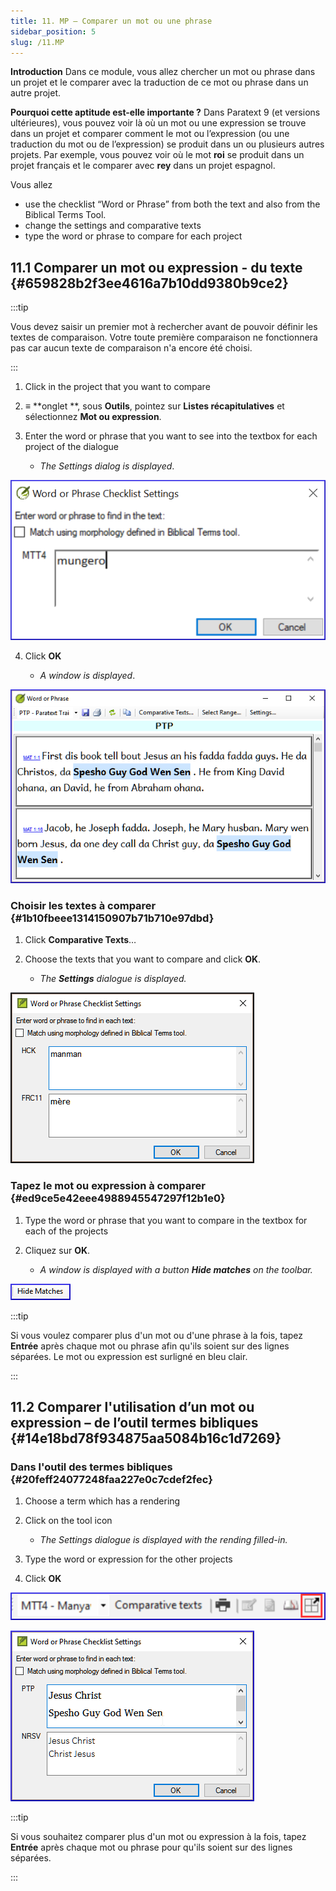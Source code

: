 ```yaml
---
title: 11. MP – Comparer un mot ou une phrase
sidebar_position: 5
slug: /11.MP
---
```




**Introduction** Dans ce module, vous allez chercher un mot ou phrase dans un projet et le comparer avec la traduction de ce mot ou phrase dans un autre projet.


**​Pourquoi cette aptitude est-elle importante ?** Dans Paratext 9 (et versions ultérieures), vous pouvez voir là où un mot ou une expression se trouve dans un projet et comparer comment le mot ou l’expression (ou une traduction du mot ou de l’expression) se produit dans un ou plusieurs autres projets. Par exemple, vous pouvez voir où le mot **roi** se produit dans un projet français et le comparer avec **rey** dans un projet espagnol.


Vous allez

- use the checklist “Word or Phrase” from both the text and also from the Biblical Terms Tool.
- change the settings and comparative texts
- type the word or phrase to compare for each project

## 11.1 Comparer un mot ou expression - du texte {#659828b2f3ee4616a7b10dd9380b9ce2}


:::tip

Vous devez saisir un premier mot à rechercher avant de pouvoir définir les textes de comparaison. Votre toute première comparaison ne fonctionnera pas car aucun texte de comparaison n'a encore été choisi.

:::




<div class='notion-row'>
<div class='notion-column' style={{width: 'calc((100% - (min(32px, 4vw) * 1)) * 0.5)'}}>

1. Click in the project that you want to compare

2. ≡ **onglet **, sous **Outils**, pointez sur **Listes récapitulatives** et sélectionnez **Mot ou expression**.

3. Enter the word or phrase that you want to see into the textbox for each project of the dialogue
    - _The Settings dialog is displayed_.

</div><div className='notion-spacer'></div>

<div class='notion-column' style={{width: 'calc((100% - (min(32px, 4vw) * 1)) * 0.5)'}}>


![](./1724975881.png)


</div><div className='notion-spacer'></div>
</div>


<div class='notion-row'>
<div class='notion-column' style={{width: 'calc((100% - (min(32px, 4vw) * 1)) * 0.5)'}}>


4. Click **OK**

    - _A window is displayed_.

</div><div className='notion-spacer'></div>

<div class='notion-column' style={{width: 'calc((100% - (min(32px, 4vw) * 1)) * 0.5)'}}>


![](./1832899552.png)


</div><div className='notion-spacer'></div>
</div>

### Choisir les textes à comparer {#1b10fbeee1314150907b71b710e97dbd}


<div class='notion-row'>
<div class='notion-column' style={{width: 'calc((100% - (min(32px, 4vw) * 1)) * 0.5)'}}>

1. Click **Comparative Texts**…

2. Choose the texts that you want to compare and click **OK**.
    - _The_ _**Settings**_ _dialogue is displayed._

</div><div className='notion-spacer'></div>

<div class='notion-column' style={{width: 'calc((100% - (min(32px, 4vw) * 1)) * 0.5)'}}>


![](./930301174.png)


</div><div className='notion-spacer'></div>
</div>

### Tapez le mot ou expression à comparer {#ed9ce5e42eee4988945547297f12b1e0}

1. Type the word or phrase that you want to compare in the textbox for each of the projects

<div class='notion-row'>
<div class='notion-column' style={{width: 'calc((100% - (min(32px, 4vw) * 1)) * 0.5)'}}>


2. Cliquez sur **OK**.

    - _A window is displayed with a button_ _**Hide matches**_ _on the toolbar._

</div><div className='notion-spacer'></div>

<div class='notion-column' style={{width: 'calc((100% - (min(32px, 4vw) * 1)) * 0.5)'}}>


![](./1899548500.png)


</div><div className='notion-spacer'></div>
</div>

:::tip

Si vous voulez comparer plus d'un mot ou d'une phrase à la fois, tapez **Entrée** après chaque mot ou phrase afin qu'ils soient sur des lignes séparées. Le mot ou expression est surligné en bleu clair.

:::




## 11.2 Comparer l'utilisation d’un mot ou expression – de l’outil termes bibliques {#14e18bd78f934875aa5084b16c1d7269}


### Dans l'outil des termes bibliques {#20feff24077248faa227e0c7cdef2fec}

1. Choose a term which has a rendering

<div class='notion-row'>
<div class='notion-column' style={{width: 'calc((100% - (min(32px, 4vw) * 1)) * 0.5)'}}>


2. Click on the tool icon

    - _The Settings dialogue is displayed with the rending filled-in._


3. Type the word or expression for the other projects



4. Click **OK**


</div><div className='notion-spacer'></div>

<div class='notion-column' style={{width: 'calc((100% - (min(32px, 4vw) * 1)) * 0.5)'}}>


![](./1940364425.png)



![](./1033499645.png)


</div><div className='notion-spacer'></div>
</div>

:::tip

Si vous souhaitez comparer plus d'un mot ou expression à la fois, tapez **Entrée** après chaque mot ou phrase pour qu'ils soient sur des lignes séparées.

:::



